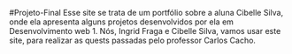 #Projeto-Final
Esse site se trata de um portfólio sobre a aluna Cibelle Silva,
onde ela apresenta alguns projetos desenvolvidos por ela em Desenvolvimento web 1.
Nós, Ingrid Fraga e Cibelle Silva, vamos usar este site, para realizar as quests
passadas pelo professor Carlos Cacho. 

